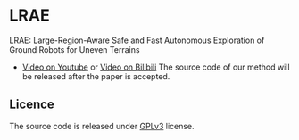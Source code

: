 # LRAE
LRAE: Large-Region-Aware Safe and Fast Autonomous Exploration of Ground Robots for Uneven Terrains
* [Video on Youtube](https://www.youtube.com) or [Video on Bilibili](https://www.bilibili.com)
The source code of our method will be released after the paper is accepted.
## Licence
The source code is released under [GPLv3](http://www.gnu.org/licenses/) license.
